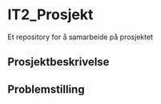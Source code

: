 # IT2_Prosjekt
Et repository for å samarbeide på prosjektet

## Prosjektbeskrivelse

## Problemstilling